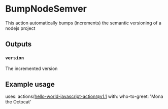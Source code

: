 # BumpNodeSemver

This action automatically bumps (increments) the semantic versioning of a nodejs project

## Outputs

### `version`

The incremented version

## Example usage

uses: actions/hello-world-javascript-action@v1.1
with:
who-to-greet: 'Mona the Octocat'
